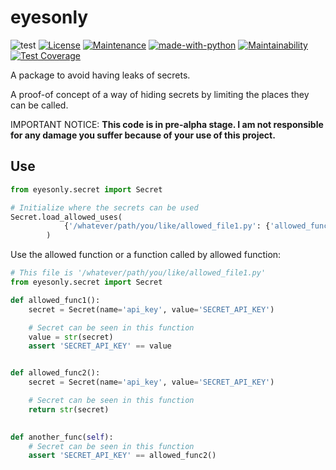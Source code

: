 # eyesonly

![test](https://github.com/diegojromerolopez/eyesonly/actions/workflows/test.yml/badge.svg)
[![License](https://img.shields.io/badge/License-MIT-blue.svg)](https://opensource.org/licenses/MIT)
[![Maintenance](https://img.shields.io/badge/Maintained%3F-yes-green.svg)](https://github.com/diegojromerolopez/eyesonly/graphs/commit-activity)
[![made-with-python](https://img.shields.io/badge/Made%20with-Python-1f425f.svg)](https://www.python.org/)
[![Maintainability](https://api.codeclimate.com/v1/badges/aba99dc71aec83ee8787/maintainability)](https://codeclimate.com/github/diegojromerolopez/eyesonly/maintainability)
[![Test Coverage](https://api.codeclimate.com/v1/badges/aba99dc71aec83ee8787/test_coverage)](https://codeclimate.com/github/diegojromerolopez/eyesonly/test_coverage)

A package to avoid having leaks of secrets.

A proof-of concept of a way of hiding secrets by limiting the places they can be called.

IMPORTANT NOTICE: **This code is in pre-alpha stage. I am not responsible for any damage you suffer because of your use of this project.**

## Use
```python
from eyesonly.secret import Secret

# Initialize where the secrets can be used
Secret.load_allowed_uses(
            {'/whatever/path/you/like/allowed_file1.py': {'allowed_func1', 'another_func'}}
        )
```

Use the allowed function or a function called by allowed function:
```python
# This file is '/whatever/path/you/like/allowed_file1.py'
from eyesonly.secret import Secret

def allowed_func1():
    secret = Secret(name='api_key', value='SECRET_API_KEY')

    # Secret can be seen in this function 
    value = str(secret)
    assert 'SECRET_API_KEY' == value


def allowed_func2():
    secret = Secret(name='api_key', value='SECRET_API_KEY')

    # Secret can be seen in this function 
    return str(secret)
    

def another_func(self):
    # Secret can be seen in this function 
    assert 'SECRET_API_KEY' == allowed_func2()
```
